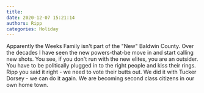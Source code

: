 ```yaml
---
title: 
date: 2020-12-07 15:21:14
authors: Ripp
categories: Holiday
---
```


 Apparently the Weeks Family isn't part of the "New" Baldwin County.  Over the decades I have seen the new powers-that-be move in and start calling new shots.
You see, if you don't run with the new elites, you are an outsider.  You have to be politically plugged in to the right people and kiss their rings.  
Ripp you said it right - we need to vote their butts out.  We did it with Tucker Dorsey - we can do it again.
We are becoming second class citizens in our own home town.